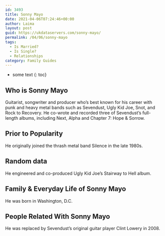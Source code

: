 ```yaml
---
id: 3493
title: Sonny Mayo
date: 2021-04-06T07:24:46+00:00
author: Laima
layout: post
guid: https://ukdataservers.com/sonny-mayo/
permalink: /04/06/sonny-mayo
tags:
  - Is Married?
  - Is Single?
  - Relationships
category: Family Guides
---
```


* some text
{: toc}


## Who is Sonny Mayo
                  
                  
                  
Guitarist, songwriter and producer who&#8217;s best known for his career with punk and heavy metal bands such as Sevendust, Ugly Kid Joe, Snot, and Rock to Recovery. He co-wrote and recorded three of Sevendust&#8217;s full-length albums, including Next, Alpha and Chapter 7: Hope & Sorrow.
                  
              
            
              
            
                
                
                
## Prior to Popularity
                  
                  
                  
He originally joined the thrash metal band Silence in the late 1980s.
                  
              
            
              
            
                
                
                
## Random data
                  
                  
                  
He engineered and co-produced Ugly Kid Joe&#8217;s Stairway to Hell album.
                  
              
            
              
            
                
                
                
## Family & Everyday Life of Sonny Mayo
                  
                  
                  
He was born in Washington, D.C.
                  
              
            
              
            
                
                
                
## People Related With Sonny Mayo
                  
                  
                  
He was replaced by Sevendust&#8217;s original guitar player Clint Lowery in 2008.
                  
              
            
              
            
                
              
            
              
              
            
            
              
            
          
          
          